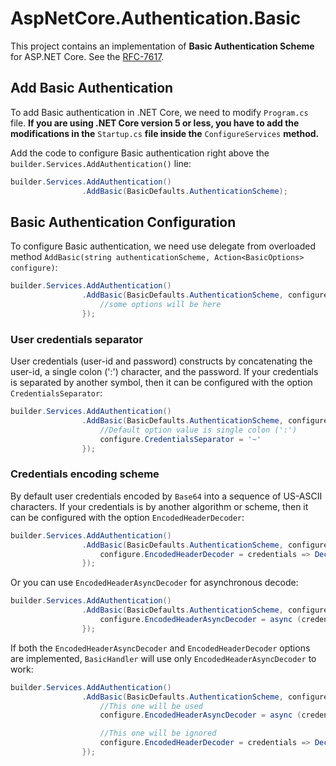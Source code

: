 # AspNetCore.Authentication.Basic

This project contains an implementation of **Basic Authentication Scheme** for ASP.NET Core. See the [RFC-7617](https://www.ietf.org/rfc/rfc7617.txt).

## Add Basic Authentication

To add Basic authentication in .NET Core, we need to modify `Program.cs` file. **If you are using .NET Core version 5 or less, you have to add the modifications in the** `Startup.cs` **file inside the** `ConfigureServices` **method.**

Add the code to configure Basic authentication right above the `builder.Services.AddAuthentication()` line:

```c#
builder.Services.AddAuthentication()
                .AddBasic(BasicDefaults.AuthenticationScheme);
```

## Basic Authentication Configuration

To configure Basic authentication, we need use delegate from overloaded method `AddBasic(string authenticationScheme, Action<BasicOptions> configure)`:

```c#
builder.Services.AddAuthentication()
                .AddBasic(BasicDefaults.AuthenticationScheme, configure => {
                    //some options will be here
                });
```


### User credentials separator
User credentials (user-id and password) constructs by concatenating the user-id, a single colon (':') character, and the password.
If your credentials is separated by another symbol, then it can be configured with the option `CredentialsSeparator`:

```c#
builder.Services.AddAuthentication()
                .AddBasic(BasicDefaults.AuthenticationScheme, configure => {
                    //Default option value is single colon (':')
                    configure.CredentialsSeparator = '~'
                });
```


### Credentials encoding scheme
By default user credentials encoded by `Base64` into a sequence of US-ASCII characters.
If your credentials is by another algorithm or scheme, then it can be configured with the option `EncodedHeaderDecoder`:

```c#
builder.Services.AddAuthentication()
                .AddBasic(BasicDefaults.AuthenticationScheme, configure => {
                    configure.EncodedHeaderDecoder = credentials => DecodeCretentialsToString(credentials);
                });
```
Or you can use `EncodedHeaderAsyncDecoder` for asynchronous decode:
```c#
builder.Services.AddAuthentication()
                .AddBasic(BasicDefaults.AuthenticationScheme, configure => {
                    configure.EncodedHeaderAsyncDecoder = async (credentials, cancellationToken) => await DecodeCretentialsToStringAsync(credentials, cancellationToken);
                });
```
If both the `EncodedHeaderAsyncDecoder` and `EncodedHeaderDecoder` options are implemented, `BasicHandler` will use only `EncodedHeaderAsyncDecoder` to work:
```c#
builder.Services.AddAuthentication()
                .AddBasic(BasicDefaults.AuthenticationScheme, configure => {
                    //This one will be used
                    configure.EncodedHeaderAsyncDecoder = async (credentials, cancellationToken) => await DecodeCretentialsToStringAsync(credentials, cancellationToken);

                    //This one will be ignored
                    configure.EncodedHeaderDecoder = credentials => DecodeCretentialsToString(credentials);
                });
```

